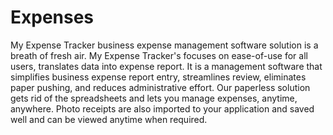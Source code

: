 # Expenses
My Expense Tracker business expense management software solution is a breath of fresh air. My Expense Tracker's focuses on ease-of-use for all users, translates data into expense report.  It is a management software that simplifies business expense report entry, streamlines review, eliminates paper pushing, and reduces administrative effort. Our paperless solution gets rid of the spreadsheets and lets you manage expenses, anytime, anywhere. Photo receipts are also imported to your application and saved well and can be viewed anytime when required.
